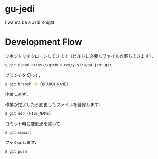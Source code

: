# gu-jedi
I wanna be a Jedi Knight

# Development Flow
リポジトリをクローンしてきます（ビルドに必要なファイルが落ちてきます）．

```bash
$ git clone https://github.com/y-sira/gu-jedi.git
```

ブランチを切って，

```bash
$ git branch -b {BRANCH_NAME}
```

作業します．

作業が完了したら変更したファイルを登録します．

```bash
$ git add {FILE_NAME}
```

コミット時に変更点を書いて，

```bash
$ git commit
```

プッシュします．

```bash
$ git push
```
